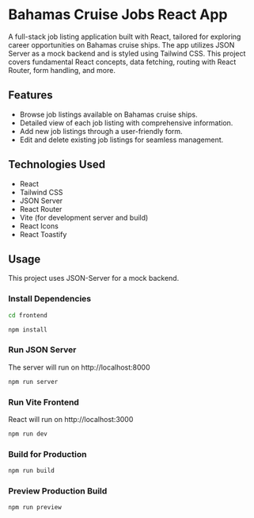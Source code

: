#  Bahamas Cruise Jobs React App

A full-stack job listing application built with React, tailored for exploring career opportunities on Bahamas cruise ships. The app utilizes JSON Server as a mock backend and is styled using Tailwind CSS. This project covers fundamental React concepts, data fetching, routing with React Router, form handling, and more.

## Features

- Browse job listings available on Bahamas cruise ships.
- Detailed view of each job listing with comprehensive information.
- Add new job listings through a user-friendly form.
- Edit and delete existing job listings for seamless management.

## Technologies Used

- React
- Tailwind CSS
- JSON Server
- React Router
- Vite (for development server and build)
- React Icons
- React Toastify


## Usage

This project uses JSON-Server for a mock backend.

### Install Dependencies
```bash
cd frontend
```
```bash
npm install
```

### Run JSON Server

The server will run on http://localhost:8000

```bash
npm run server
```

### Run Vite Frontend

React will run on http://localhost:3000

```bash
npm run dev
```

### Build for Production

```bash
npm run build
```

### Preview Production Build

```bash
npm run preview
```
